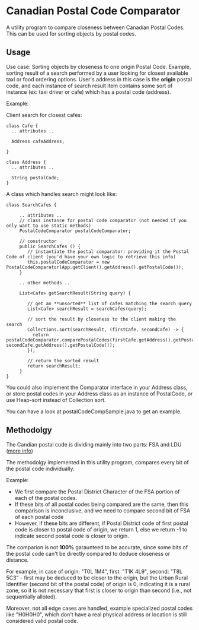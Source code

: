 # Canadian Postal Code Comparator
A utility program to compare closeness between Canadian Postal Codes. This can be used for sorting objects by postal codes.

## Usage

Use case: 
Sorting objects by closeness to one origin Postal Code. 
Example, sorting result of a search performed by a user looking for closest available taxi or food ordering options.
User's address in this case is the **origin** postal code, and each instance of search result item contains some sort of instance (ex: taxi driver or cafe) which has a postal code (address).

Example:

Client search for closest cafes:

    class Cafe {
      .. attributes ..
      
      Address cafeAddress;

    }

    class Address {
      .. attributes ..
      
      String postalCode;
    }

A class which handles search might look like:

    class SearchCafes {

         .. attributes ..
         // class instance for postal code comparator (not needed if you only want to use static methods)
         PostalCodeComparator postalCodeComparator;
         
         // constructor
         public SearchCafes () {
            // instantiate the postal comparator: providing it the Postal Code of client (you'd have your own logic to retrieve this info)
            this.postalCodeComparator = new PostalCodeComparator(App.getClient().getAddress().getPostalCode());
         }
         
         .. other methods ..

         List<Cafe> getSearchResult(String query) {

            // get an **unsorted** list of cafes matching the search query
            List<Cafe> searchResult = searchCafes(query);

            // sort the result by closeness to the client making the search
            Collections.sort(searchResult, (firstCafe, secondCafe) -> {
              return postalCodeComparator.comparePostalCodes(firstCafe.getAddress().getPostalCode(), secondCafe.getAddress().getPostalCode());
            });

            // return the sorted result
            return searchResult;
         }
    }

You could also implement the Comparator interface in your Address class, or store postal codes in your Address class as an instance of PostalCode, or use Heap-sort instead of Collection sort.

You can have a look at postalCodeCompSample.java to get an example.

## Methodolgy

The Candian postal code is dividing mainly into two parts: FSA and LDU ([more info](https://www.canadapost-postescanada.ca/cpc/en/support/articles/addressing-guidelines/postal-codes.page))

The methodolgy implemented in this utility program, compares every bit of the postal code individually. 

Example: 
- We first compare the Postal District Character of the FSA portion of each of the postal codes. 
- If these bits of all postal codes being compared are the same, then this comparison is inconclusive, and we need to compare second bit of FSA of each postal code
- However, if these bits are different, if Postal District code of first postal code is closer to postal code of origin, we return 1, else we return -1 to indicate second postal code is closer to origin.

The comparion is not **100%** garaunteed to be accurate, since some bits of the postal code can't be directly compared to deduce closeness or distance.

For example, in case of origin: "T0L 1M4", first: "T1K 4L9", second: "T8L 5C3" - first may be deduced to be closer to the origin, but the Urban Rural Identifier (second bit of the postal code) of origin is 0, indicating it is a rural zone, so it is not necessary that first is closer to origin than second (i.e., not sequentially alloted).

Moreover, not all edge cases are handled, example specialized postal codes like "H0H0H0", which don't have a real physical address or location is still considered valid postal code.
